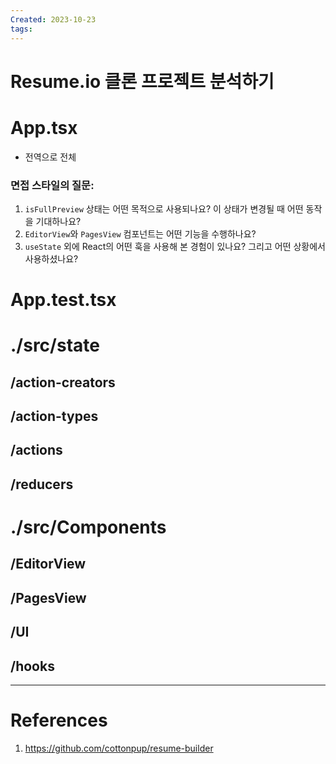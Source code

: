 ```yaml
---
Created: 2023-10-23
tags:
---
```

# Resume.io 클론 프로젝트 분석하기
# App.tsx
- 전역으로 전체
### 면접 스타일의 질문:
1. `isFullPreview` 상태는 어떤 목적으로 사용되나요? 이 상태가 변경될 때 어떤 동작을 기대하나요?
2. `EditorView`와 `PagesView` 컴포넌트는 어떤 기능을 수행하나요?
3. `useState` 외에 React의 어떤 훅을 사용해 본 경험이 있나요? 그리고 어떤 상황에서 사용하셨나요?
# App.test.tsx

# ./src/state 
## /action-creators
## /action-types
## /actions
## /reducers
# ./src/Components
## /EditorView
## /PagesView
## /UI
## /hooks
---
# References
1. https://github.com/cottonpup/resume-builder